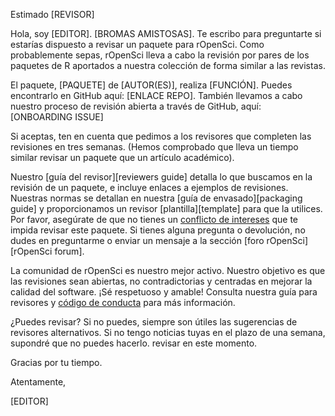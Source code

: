 Estimado \[REVISOR\]

Hola, soy \[EDITOR\]. \[BROMAS AMISTOSAS\]. Te escribo para preguntarte si estarías dispuesto a revisar un paquete para rOpenSci. Como probablemente sepas, rOpenSci lleva a cabo la revisión por pares de los paquetes de R aportados a nuestra colección de forma similar a las revistas.

El paquete, \[PAQUETE\] de \[AUTOR(ES)\], realiza \[FUNCIÓN\]. Puedes encontrarlo en GitHub aquí: \[ENLACE REPO\]. También llevamos a cabo nuestro proceso de revisión abierta a través de GitHub, aquí: \[ONBOARDING ISSUE\]

Si aceptas, ten en cuenta que pedimos a los revisores que completen las revisiones en tres semanas. (Hemos comprobado que lleva un tiempo similar revisar un paquete que un artículo académico).

Nuestro [guía del revisor][reviewers guide] detalla lo que buscamos en la revisión de un paquete, e incluye enlaces a ejemplos de revisiones. Nuestras normas se detallan en nuestra [guía de envasado][packaging guide] y proporcionamos un revisor [plantilla][template] para que la utilices. Por favor, asegúrate de que no tienes un [conflicto de intereses](https://devguide.ropensci.org/policies.html#coi) que te impida revisar este paquete. Si tienes alguna pregunta o devolución, no dudes en preguntarme o enviar un mensaje a la sección [foro rOpenSci][rOpenSci forum].

La comunidad de rOpenSci es nuestro mejor activo.
Nuestro objetivo es que las revisiones sean abiertas, no contradictorias y centradas en mejorar la calidad del software.
¡Sé respetuoso y amable!
Consulta nuestra guía para revisores y [código de conducta](https://ropensci.org/code-of-conduct/) para más información.

¿Puedes revisar? Si no puedes, siempre son útiles las sugerencias de revisores alternativos. Si no tengo noticias tuyas en el plazo de una semana, supondré que no puedes hacerlo.
revisar en este momento.

Gracias por tu tiempo.

Atentamente,

\[EDITOR\]

[guía del revisor]: https://devguide.ropensci.org/reviewerguide.html
[guía de envasado]: https://devguide.ropensci.org/building.html
[plantilla]: https://devguide.ropensci.org/reviewtemplate.html
[Foro rOpenSci]: https://discuss.ropensci.org/



